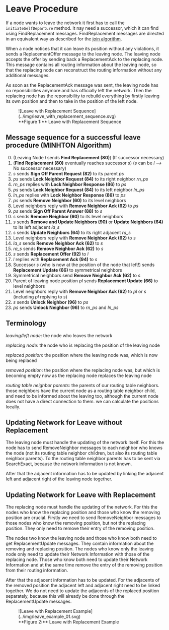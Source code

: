 # Leave Procedure

If a node wants to leave the network it first has to call the `initiateSelfDeparture` method.
It nay need a successor, which it can find using FindReplacement messages.
FindReplacement messages are directed in an equivalent way as described for the [join algorithm](join.md#finding-the-correct-position).

When a node notices that it can leave its position without any violations, it sends a ReplacementOffer message to the leaving node.
The leaving node accepts the offer by sending back a ReplacementAck to the replacing node.
This message contains all routing information about the leaving node, so that the replacing node can reconstruct the routing information without any additional messages.

As soon as the ReplacementAck message was sent, the leaving node has no reponsibilities anymore and has officially left the network.
Then the replacing node has the reponsibility to rebuild everything by firstly leaving its own position and then to take in the position of the left node.

<figure markdown>
  <a id="fig_leave_sequence"></a>
  ![Leave with Replacement Sequence](../img/leave_with_replacement_sequence.svg)
  <figcaption markdown>**Figure 1:** Leave with Replacement Sequence</figcaption>
</figure>

## Message sequence for a successful leave procedure (MINHTON Algorithm)

0. (Leaving Node *l* sends **Find Replacement (80)**) (If successor necessary)
1. (**Find Replacement (80)** eventually reaches successor *s*) (*s* can be *l* --> No successor necessary)
2. *s* sends **Sign Off Parent Request (82)** to its parent *ps*
3. *ps* sends **Lock Neighbor Request (84)** to its right neighbor *rn_ps*
4. *rn_ps* replies with **Lock Neighbor Response (86)** to *ps*
5. *ps* sends **Lock Neighbor Request (84)** to its left neighbor *ln_ps*
6. *ln_ps* replies with **Lock Neighbor Response (86)** to *ps*
7. *ps* sends **Remove Neighbor (60)** to its level neighbors
8. Level neighbors reply with **Remove Neighbor Ack (62)** to *ps*
9. *ps* sends **Sign Off Parent Answer (88)** to *s*
10. *s* sends **Remove Neighbor (60)** to its level neighbors
11. *s* sends **Remove and Update Neighbors (90)** or **Update Neighbors (64)** to its left adjacent *la_s*
12. *s* sends **Update Neighbors (64)** to its right adjacent *ra_s*
13. Level neighbors reply with **Remove Neighbor Ack (62)** to *s*
14. *la_s* sends **Remove Neighbor Ack (62)** to *s*
15. *ra_s* sends **Remove Neighbor Ack (62)** to *s*
16. *s* sends **Replacement Offer (92)** to *l*
17. *l* replies with **Replacement Ack (94)** to *s*
18. Successor *s* (who is now at the position of the node that left!) sends **Replacement Update (66)** to symmetrical neighbors
19. Symmetrical neighbors send **Remove Neighbor Ack (62)** to *s*
20. Parent of leaving node position *pl* sends **Replacement Update (66)** to level neighbors
21. Level neighbors reply with **Remove Neighbor Ack (62)** to *pl* or *s* (including *pl* replying to *s*)
22. *s* sends **Unlock Neighbor (96)** to *ps*
23. *ps* sends **Unlock Neighbor (96)** to *rn_ps* and *ln_ps*

## Terminology

*leaving/left node*: the node who leaves the network

*replacing node*: the node who is replacing the position of the leaving node

*replaced position*: the position where the leaving node was, which is now being replaced

*removed position*: the position where the replacing node was, but which is becoming empty now as the replacing node replaces the leaving node

*routing table neighbor parents*: the parents of our routing table neighbors. those neighbors have the current node as a routing table neighbor child, and need to be informed about the leaving too, although the current node does not have a direct connection to them. we can calculate the positions locally.

## Updating Network for Leave without Replacement

The leaving node must handle the updating of the network itself. For this the node has to send RemoveNeighbor messages to each neighbor who knows the node (not its routing table neighbor children, but also its routing table neighbor parents).
To the routing table neighbor parents has to be sent via SearchExact, because the network information is not known.

After that the adjacent information has to be updated by linking the adjacent left and adjacent right of the leaving node together.

## Updating Network for Leave with Replacement

The replacing node must handle the updating of the network.
For this the nodes who know the replacing position and those who know the removing position are crucial.
Firstly we need to send RemoveNeighbor messages to those nodes who know the removing position, but not the replacing position.
They only need to remove their entry of the removing position.

The nodes two know the leaving node and those who know both need to get ReplacementUpdate messages.
They contain information about the removing and replacing position.
The nodes who know only the leaving node only need to update their Network Information with those of the replacing node.
Those who know both need to update their Network Information and at the same time remove the entry of the removing position from their routing information.

After that the adjacent information has to be updated.
For the adjacents of the removed position the adjacent left and adjacent right need to be linked together.
We do not need to update the adjacents of the replaced position separately, because this will already be done through the ReplacementUpdate messages.

<figure markdown>
  <a id="fig_leave_example"></a>
  ![Leave with Replacement Example](../img/leave_example_01.svg)
  <figcaption markdown>**Figure 2:** Leave with Replacement Example</figcaption>
</figure>
